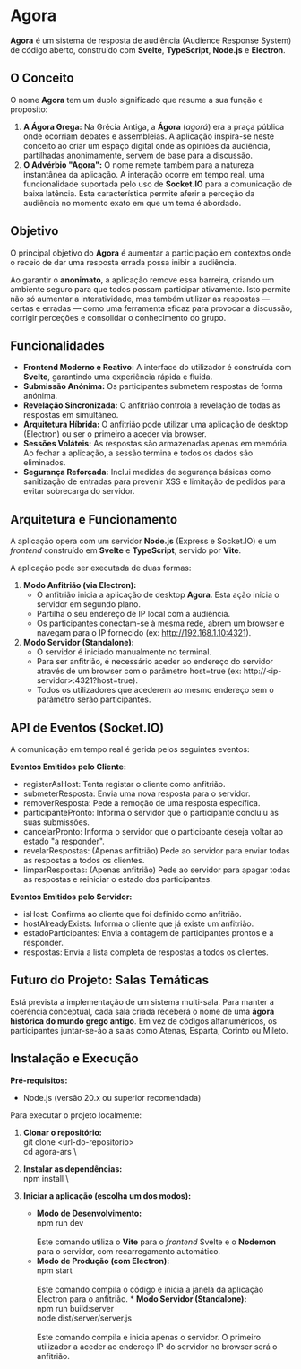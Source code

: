 # **Agora**

**Agora** é um sistema de resposta de audiência (Audience Response System) de código aberto, construído com **Svelte**, **TypeScript**, **Node.js** e **Electron**.

## **O Conceito**

O nome **Agora** tem um duplo significado que resume a sua função e propósito:

1. **A Ágora Grega:** Na Grécia Antiga, a **Ágora** (_agorá_) era a praça pública onde ocorriam debates e assembleias. A aplicação inspira-se neste conceito ao criar um espaço digital onde as opiniões da audiência, partilhadas anonimamente, servem de base para a discussão.
2. **O Advérbio "Agora":** O nome remete também para a natureza instantânea da aplicação. A interação ocorre em tempo real, uma funcionalidade suportada pelo uso de **Socket.IO** para a comunicação de baixa latência. Esta característica permite aferir a perceção da audiência no momento exato em que um tema é abordado.

## **Objetivo**

O principal objetivo do **Agora** é aumentar a participação em contextos onde o receio de dar uma resposta errada possa inibir a audiência.

Ao garantir o **anonimato**, a aplicação remove essa barreira, criando um ambiente seguro para que todos possam participar ativamente. Isto permite não só aumentar a interatividade, mas também utilizar as respostas — certas e erradas — como uma ferramenta eficaz para provocar a discussão, corrigir perceções e consolidar o conhecimento do grupo.

## **Funcionalidades**

- **Frontend Moderno e Reativo:** A interface do utilizador é construída com **Svelte**, garantindo uma experiência rápida e fluida.
- **Submissão Anónima:** Os participantes submetem respostas de forma anónima.
- **Revelação Sincronizada:** O anfitrião controla a revelação de todas as respostas em simultâneo.
- **Arquitetura Híbrida:** O anfitrião pode utilizar uma aplicação de desktop (Electron) ou ser o primeiro a aceder via browser.
- **Sessões Voláteis:** As respostas são armazenadas apenas em memória. Ao fechar a aplicação, a sessão termina e todos os dados são eliminados.
- **Segurança Reforçada:** Inclui medidas de segurança básicas como sanitização de entradas para prevenir XSS e limitação de pedidos para evitar sobrecarga do servidor.

## **Arquitetura e Funcionamento**

A aplicação opera com um servidor **Node.js** (Express e Socket.IO) e um _frontend_ construído em **Svelte** e **TypeScript**, servido por **Vite**.

A aplicação pode ser executada de duas formas:

1. **Modo Anfitrião (via Electron):**
   - O anfitrião inicia a aplicação de desktop **Agora**. Esta ação inicia o servidor em segundo plano.
   - Partilha o seu endereço de IP local com a audiência.
   - Os participantes conectam-se à mesma rede, abrem um browser e navegam para o IP fornecido (ex: http://192.168.1.10:4321).
2. **Modo Servidor (Standalone):**
   - O servidor é iniciado manualmente no terminal.
   - Para ser anfitrião, é necessário aceder ao endereço do servidor através de um browser com o parâmetro host=true (ex: http://&lt;ip-servidor>:4321?host=true).
   - Todos os utilizadores que acederem ao mesmo endereço sem o parâmetro serão participantes.

## **API de Eventos (Socket.IO)**

A comunicação em tempo real é gerida pelos seguintes eventos:

**Eventos Emitidos pelo Cliente:**

- registerAsHost: Tenta registar o cliente como anfitrião.
- submeterResposta: Envia uma nova resposta para o servidor.
- removerResposta: Pede a remoção de uma resposta específica.
- participantePronto: Informa o servidor que o participante concluiu as suas submissões.
- cancelarPronto: Informa o servidor que o participante deseja voltar ao estado "a responder".
- revelarRespostas: (Apenas anfitrião) Pede ao servidor para enviar todas as respostas a todos os clientes.
- limparRespostas: (Apenas anfitrião) Pede ao servidor para apagar todas as respostas e reiniciar o estado dos participantes.

**Eventos Emitidos pelo Servidor:**

- isHost: Confirma ao cliente que foi definido como anfitrião.
- hostAlreadyExists: Informa o cliente que já existe um anfitrião.
- estadoParticipantes: Envia a contagem de participantes prontos e a responder.
- respostas: Envia a lista completa de respostas a todos os clientes.

## **Futuro do Projeto: Salas Temáticas**

Está prevista a implementação de um sistema multi-sala. Para manter a coerência conceptual, cada sala criada receberá o nome de uma **ágora histórica do mundo grego antigo**. Em vez de códigos alfanuméricos, os participantes juntar-se-ão a salas como Atenas, Esparta, Corinto ou Mileto.

## **Instalação e Execução**

**Pré-requisitos:**

- Node.js (versão 20.x ou superior recomendada)

Para executar o projeto localmente:

1. **Clonar o repositório:** \
   git clone &lt;url-do-repositorio> \
   cd agora-ars \

2. **Instalar as dependências:** \
   npm install \

3. **Iniciar a aplicação (escolha um dos modos):**
   - **Modo de Desenvolvimento:** \
     npm run dev \
      \
     Este comando utiliza o **Vite** para o _frontend_ Svelte e o **Nodemon** para o servidor, com recarregamento automático.
   - **Modo de Produção (com Electron):** \
     npm start \
      \
     Este comando compila o código e inicia a janela da aplicação Electron para o anfitrião. \* **Modo Servidor (Standalone):** \
     npm run build:server \
     node dist/server/server.js \
      \
     Este comando compila e inicia apenas o servidor. O primeiro utilizador a aceder ao endereço IP do servidor no browser será o anfitrião.
